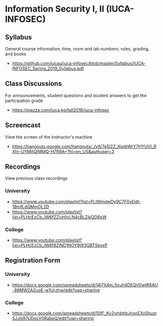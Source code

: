 # Information Security I, II (IUCA-INFOSEC)

## Syllabus

General course information, time, room and lab numbers, rules, grading, and
books

* <https://github.com/iucau/iuca-infosec/blob/master/Syllabus/IUCA-INFOSEC_Spring_2019_Syllabus.pdf>

## Class Discussions

For announcements, student questions and student answers to get the
participation grade

* <https://piazza.com/iuca.kg/fall2018/iuca-infosec>

## Screencast

View the screen of the instructor's machine

* <https://hangouts.google.com/hangouts/_/ytl/7eSl2Z_XiqibWrY7HYUVI_RXtn-UYMjtQtMMQ-H7R9A=?hl=en_US&authuser=3>

## Recordings

View previous class recordings

### University

* <https://www.youtube.com/playlist?list=PLIWindejDy9C7F0vDdt-1BmfLdQMmOL2D>
* <https://www.youtube.com/playlist?list=PLHcEzCb_lW6fZZivHIvLN4cBLZikQD6xW>

### College

* <https://www.youtube.com/playlist?list=PLHcEzCb_lW6f8ZjND1NOY9t93QBTSevxP>

## Registration Form

### University

* <https://docs.google.com/spreadsheets/d/14j7X4m_1jzuh4DEQV0wtR8AU-86MW2A2uoE-w1Urzhw/edit?usp=sharing>

### College

* <https://docs.google.com/spreadsheets/d/1SfF_Kv2vmbhbJnxoEXo5huzr5JJjjj97UDoLV0RabeQ/edit?usp=sharing>

